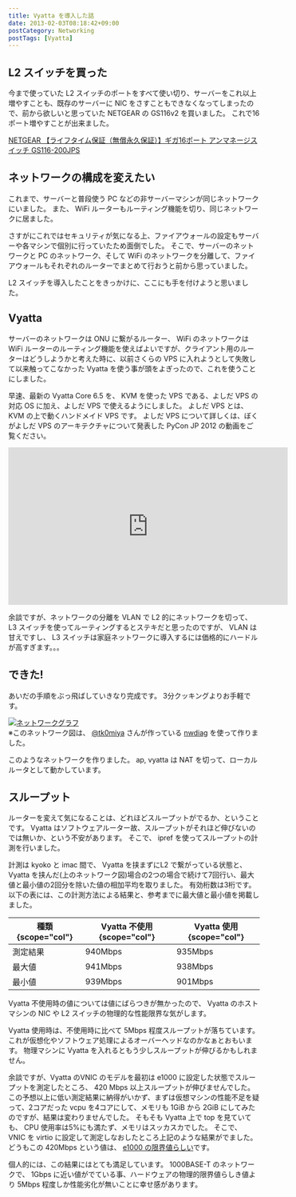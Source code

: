 ```yaml
---
title: Vyatta を導入した話
date: 2013-02-03T08:18:42+09:00
postCategory: Networking
postTags: [Vyatta]
---
```


## L2 スイッチを買った

今まで使っていた L2 スイッチのポートをすべて使い切り、サーバーをこれ以上増やすことも、既存のサーバーに NIC をさすこともできなくなってしまったので、前から欲しいと思っていた NETGEAR の GS116v2 を買いました。
これで16ポート増やすことが出来ました。

[NETGEAR 【ライフタイム保証（無償永久保証）】ギガ16ポート アンマネージスイッチ GS116-200JPS](http://www.amazon.co.jp/dp/B002T0ISNU/)

## ネットワークの構成を変えたい

これまで、サーバーと普段使う PC などの非サーバーマシンが同じネットワークにいました。
また、 WiFi ルーターもルーティング機能を切り、同じネットワークに居ました。

さすがにこれではセキュリティが気になる上、ファイアウォールの設定もサーバーや各マシンで個別に行っていたため面倒でした。
そこで、サーバーのネットワークと PC のネットワーク、そして WiFi のネットワークを分離して、ファイアウォールもそれぞれのルーターでまとめて行おうと前から思っていました。

L2 スイッチを導入したことをきっかけに、ここにも手を付けようと思いました。

## Vyatta

サーバーのネットワークは ONU に繋がるルーター、 WiFi のネットワークは WiFi ルーターのルーティング機能を使えばよいですが、クライアント用のルーターはどうしようかと考えた時に、以前さくらの VPS に入れようとして失敗して以来触ってこなかった Vyatta を使う事が頭をよぎったので、これを使うことにしました。

早速、最新の Vyatta Core 6.5 を、 KVM を使った VPS である、よしだ VPS の対応 OS に加え、よしだ VPS で使えるようにしました。
よしだ VPS とは、 KVM の上で動くハンドメイド VPS です。
よしだ VPS について詳しくは、ぼくがよしだ VPS のアーキテクチャについて発表した PyCon JP 2012 の動画をご覧ください。

<iframe width="560" height="315" src="https://www.youtube.com/embed/tOWZB9tFgu8" frameborder="0" allowfullscreen></iframe>

余談ですが、ネットワークの分離を VLAN で L2 的にネットワークを切って、 L3 スイッチを使ってルーティングするとステキだと思ったのですが、 VLAN は甘えですし、 L3 スイッチは家庭ネットワークに導入するには価格的にハードルが高すぎます。。。

## できた!

あいだの手順をぶっ飛ばしていきなり完成です。
3分クッキングよりお手軽です。

[![ネットワークグラフ](https://blogmedia.yosida95.com/2013/02/03/081842/network-graph.png)](https://blogmedia.yosida95.com/2013/02/03/081842/network-graph.png)<br />
※このネットワーク図は、 [@tk0miya](http://twitter.com/tk0miya) さんが作っている [nwdiag](http://blockdiag.com/ja/nwdiag/index.html) を使って作りました。

このようなネットワークを作りました。
ap, vyatta は NAT を切って、ローカルルータとして動かしています。

## スループット

ルーターを変えて気になることは、どれほどスループットがでるか、ということです。
Vyatta はソフトウェアルーター故、スループットがそれほど伸びないのでは無いか、という不安があります。
そこで、 ipref を使ってスループットの計測を行いました。

計測は kyoko と imac 間で、 Vyatta を挟まずにL2 で繋がっている状態と、 Vyatta を挟んだ(上のネットワーク図)場合の2つの場合で続けて7回行い、最大値と最小値の2回分を除いた値の相加平均を取りました。
有効桁数は3桁です。
以下の表には、この計測方法による結果と、参考までに最大値と最小値を掲載しました。

| 種類 {scope="col"} | Vyatta 不使用 {scope="col"} | Vyatta 使用 {scope="col"} |
|--------------------|-----------------------------|---------------------------|
| 測定結果           | 940Mbps                     | 935Mbps                   |
| 最大値             | 941Mbps                     | 938Mbps                   |
| 最小値             | 939Mbps                     | 901Mbps                   |

Vyatta 不使用時の値については値にばらつきが無かったので、 Vyatta のホストマシンの NIC や L2 スイッチの物理的な性能限界な気がします。

Vyatta 使用時は、不使用時に比べて 5Mbps 程度スループットが落ちています。
これが仮想化やソフトウェア処理によるオーバーヘッドなのかなぁとおもいます。
物理マシンに Vyatta を入れるともう少しスループットが伸びるかもしれません。

余談ですが、Vyatta のVNIC のモデルを最初は e1000 に設定した状態でスループットを測定したところ、 420 Mbps 以上スループットが伸びませんでした。
この予想以上に低い測定結果に納得がいかず、まずは仮想マシンの性能不足を疑って、2コアだった vcpu を4コアにして、メモリも 1GiB から 2GiB にしてみたのですが、結果は変わりませんでした。
そもそも Vyatta 上で top を見ていても、 CPU 使用率は5%にも満たず、メモリはスッカスカでした。
そこで、 VNIC を virtio に設定して測定しなおしたところ上記のような結果がでました。
どうもこの 420Mbps という値は、 [e1000 の限界値らしい](http://home.kendomo.net/diary.php/2009-09-30/1)です。

個人的には、この結果にはとても満足しています。
1000BASE-T のネットワークで、 1Gbps に近い値がでている事、ハードウェアの物理的限界値らしき値より 5Mbps 程度しか性能劣化が無いことに幸せ感があります。
